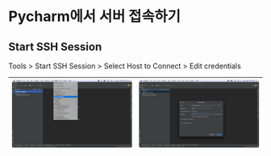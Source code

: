 # Pycharm에서 서버 접속하기

## Start SSH Session
Tools > Start SSH Session > Select Host to Connect > Edit credentials

![](../.asset/server-pycharm-ssh-1.png) | ![](../.asset/server-pycharm-ssh-2.png)
--- | --- |
